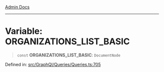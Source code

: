 [Admin Docs](/)

***

# Variable: ORGANIZATIONS\_LIST\_BASIC

> `const` **ORGANIZATIONS\_LIST\_BASIC**: `DocumentNode`

Defined in: [src/GraphQl/Queries/Queries.ts:705](https://github.com/PalisadoesFoundation/talawa-admin/blob/main/src/GraphQl/Queries/Queries.ts#L705)
